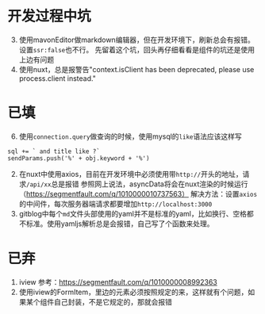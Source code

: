 # 开发过程中坑
3. 使用mavonEditor做markdown编辑器，但在开发环境下，刷新总会有报错。设置`ssr:false`也不行。
先留着这个坑，回头再仔细看看是组件的坑还是使用上边有问题
4. 使用nuxt，总是报警告"context.isClient has been deprecated, please use process.client instead."


# 已填
6. 使用`connection.query`做查询的时候，使用mysql的`like`语法应该这样写
```
sql += ` and title like ?`
sendParams.push('%' + obj.keyword + '%')
```
2. 在nuxt中使用axios，目前在开发环境中必须使用带`http://`开头的地址，请求`/api/xx`总是报错
参照网上说法，asyncData将会在nuxt渲染的时候运行（https://segmentfault.com/q/1010000010737563）
解决方法：设置`axios`的中间件，每次服务器端请求都要增加`http://localhost:3000`
7. gitblog中每个`md`文件头部使用的yaml并不是标准的yaml，比如换行、空格都不标准。使用yamljs解析总是会报错，自己写了个函数来处理。

# 已弃
1. iview
参考：https://segmentfault.com/q/1010000008992363
5. 使用iview的FormItem，里边的元素必须按照规定的来，这样就有个问题，如果某个组件自己封装，不是它规定的，那就会报错
